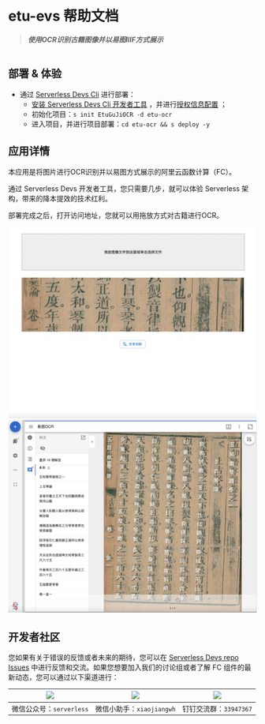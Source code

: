 # etu-evs 帮助文档

<!-- <p align="center" class="flex justify-center">
    <a href="https://www.serverless-devs.com" class="ml-1">
    <img src="http://editor.devsapp.cn/icon?package=start-pdf2img&type=packageType">
  </a>
  <a href="http://www.devsapp.cn/details.html?name=start-pdf2img" class="ml-1">
    <img src="http://editor.devsapp.cn/icon?package=start-pdf2img&type=packageVersion">
  </a>
  <a href="http://www.devsapp.cn/details.html?name=start-pdf2img" class="ml-1">
    <img src="http://editor.devsapp.cn/icon?package=start-pdf2img&type=packageDownload">
  </a>
</p> -->

<description>

> ***使用OCR识别古籍图像并以易图IIIF方式展示***

</description>

<table>



</table>

<codepre id="codepre">

</codepre>

<deploy>

## 部署 & 体验


- 通过 [Serverless Devs Cli](https://www.serverless-devs.com/serverless-devs/install) 进行部署：
    - [安装 Serverless Devs Cli 开发者工具](https://www.serverless-devs.com/serverless-devs/install) ，并进行[授权信息配置](https://www.serverless-devs.com/fc/config) ；
    - 初始化项目：`s init EtuGuJiOCR -d etu-ocr`   
    - 进入项目，并进行项目部署：`cd etu-ocr && s deploy -y`

</deploy>

</appcenter>

## 应用详情

本应用是将图片进行OCR识别并以易图方式展示的阿里云函数计算（FC）。

通过 Serverless Devs 开发者工具，您只需要几步，就可以体验 Serverless 架构，带来的降本提效的技术红利。

部署完成之后，打开访问地址，您就可以用拖放方式对古籍进行OCR。

<img src='https://raw.githubusercontent.com/etu-wiki/etu-devs/main/image/i1.png' />

<img src='https://raw.githubusercontent.com/etu-wiki/etu-devs/main/image/i2.png' />

</appdetail>

<devgroup>

## 开发者社区

您如果有关于错误的反馈或者未来的期待，您可以在 [Serverless Devs repo Issues](https://github.com/serverless-devs/serverless-devs/issues) 中进行反馈和交流。如果您想要加入我们的讨论组或者了解 FC 组件的最新动态，您可以通过以下渠道进行：

<p align="center">

| <img src="https://serverless-article-picture.oss-cn-hangzhou.aliyuncs.com/1635407298906_20211028074819117230.png" width="130px" > | <img src="https://serverless-article-picture.oss-cn-hangzhou.aliyuncs.com/1635407044136_20211028074404326599.png" width="130px" > | <img src="https://serverless-article-picture.oss-cn-hangzhou.aliyuncs.com/1635407252200_20211028074732517533.png" width="130px" > |
|--- | --- | --- |
| <center>微信公众号：`serverless`</center> | <center>微信小助手：`xiaojiangwh`</center> | <center>钉钉交流群：`33947367`</center> | 

</p>

</devgroup>